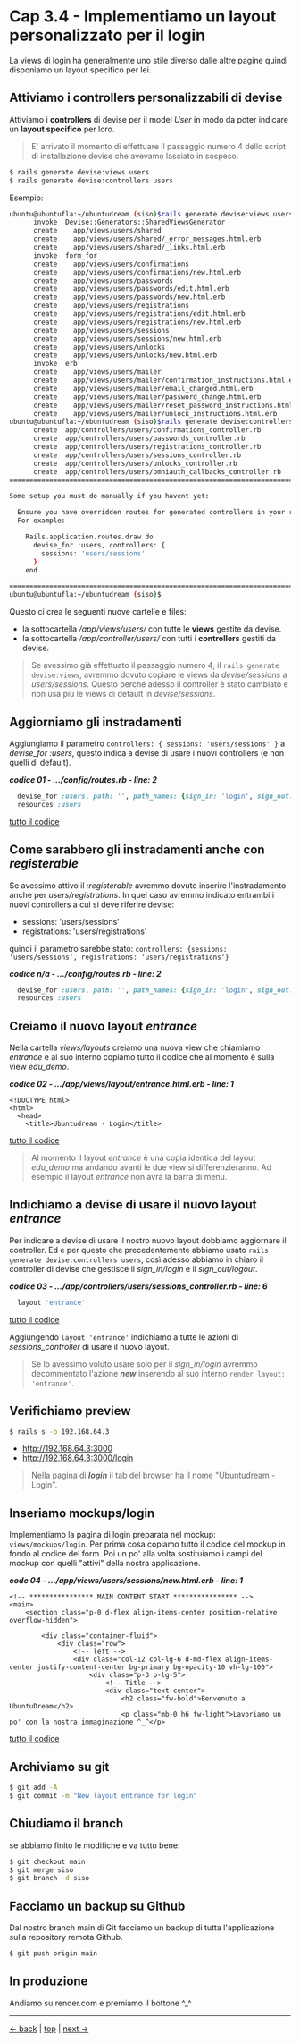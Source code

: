 # <a name="top"></a> Cap 3.4 - Implementiamo un layout personalizzato per il login

La views di login ha generalmente uno stile diverso dalle altre pagine quindi disponiamo un layout specifico per lei.



## Attiviamo i controllers personalizzabili di devise

Attiviamo i **controllers** di devise per il model *User* in modo da poter indicare un **layout specifico** per loro.

> E' arrivato il momento di effettuare il passaggio numero 4 dello script di installazione devise che avevamo lasciato in sospeso.

```bash
$ rails generate devise:views users
$ rails generate devise:controllers users
```

Esempio:

```bash
ubuntu@ubuntufla:~/ubuntudream (siso)$rails generate devise:views users
      invoke  Devise::Generators::SharedViewsGenerator
      create    app/views/users/shared
      create    app/views/users/shared/_error_messages.html.erb
      create    app/views/users/shared/_links.html.erb
      invoke  form_for
      create    app/views/users/confirmations
      create    app/views/users/confirmations/new.html.erb
      create    app/views/users/passwords
      create    app/views/users/passwords/edit.html.erb
      create    app/views/users/passwords/new.html.erb
      create    app/views/users/registrations
      create    app/views/users/registrations/edit.html.erb
      create    app/views/users/registrations/new.html.erb
      create    app/views/users/sessions
      create    app/views/users/sessions/new.html.erb
      create    app/views/users/unlocks
      create    app/views/users/unlocks/new.html.erb
      invoke  erb
      create    app/views/users/mailer
      create    app/views/users/mailer/confirmation_instructions.html.erb
      create    app/views/users/mailer/email_changed.html.erb
      create    app/views/users/mailer/password_change.html.erb
      create    app/views/users/mailer/reset_password_instructions.html.erb
      create    app/views/users/mailer/unlock_instructions.html.erb
ubuntu@ubuntufla:~/ubuntudream (siso)$rails generate devise:controllers users
      create  app/controllers/users/confirmations_controller.rb
      create  app/controllers/users/passwords_controller.rb
      create  app/controllers/users/registrations_controller.rb
      create  app/controllers/users/sessions_controller.rb
      create  app/controllers/users/unlocks_controller.rb
      create  app/controllers/users/omniauth_callbacks_controller.rb
===============================================================================

Some setup you must do manually if you havent yet:

  Ensure you have overridden routes for generated controllers in your routes.rb.
  For example:

    Rails.application.routes.draw do
      devise_for :users, controllers: {
        sessions: 'users/sessions'
      }
    end

===============================================================================
ubuntu@ubuntufla:~/ubuntudream (siso)$
```

Questo ci crea le seguenti nuove cartelle e files:

- la sottocartella */app/views/users/* con tutte le **views** gestite da devise. 
- la sottocartella */app/controller/users/* con tutti i **controllers** gestiti da devise.

> Se avessimo già effettuato il passaggio numero 4, il `rails generate devise:views`, avremmo dovuto copiare le views da *devise/sessions* a *users/sessions*. 
> Questo perché adesso il controller è stato cambiato e non usa più le views di default in *devise/sessions*.



## Aggiorniamo gli instradamenti

Aggiungiamo il parametro `controllers: { sessions: 'users/sessions' }` a *devise_for :users*, questo indica a devise di usare i nuovi controllers (e non quelli di default).


***codice 01 - .../config/routes.rb - line: 2***

```ruby
  devise_for :users, path: '', path_names: {sign_in: 'login', sign_out: 'logout'}, controllers: {sessions: 'users/sessions'}
  resources :users
```

[tutto il codice](https://github.com/flaviobordonidev/leanpubabrandnewcms/blob/master/ubuntudream/03-user-authentication/04_01-config-routes.rb)



## Come sarabbero gli instradamenti anche con *registerable*

Se avessimo attivo il *:registerable* avremmo dovuto inserire l'instradamento anche per *users/registrations*. 
In quel caso avremmo indicato entrambi i nuovi controllers a cui si deve riferire devise:

- sessions: 'users/sessions'
- registrations: 'users/registrations'

quindi il parametro sarebbe stato: `controllers: {sessions: 'users/sessions', registrations: 'users/registrations'}`

***codice n/a - .../config/routes.rb - line: 2***

```ruby
  devise_for :users, path: '', path_names: {sign_in: 'login', sign_out: 'logout'}, controllers: {sessions: 'users/sessions', registrations: 'users/registrations'}
  resources :users
```



## Creiamo il nuovo layout *entrance*

Nella cartella *views/layouts* creiamo una nuova view che chiamiamo *entrance* e al suo interno copiamo tutto il codice che al momento è sulla view *edu_demo*.

***codice 02 - .../app/views/layout/entrance.html.erb - line: 1***

```html+erb
<!DOCTYPE html>
<html>
  <head>
    <title>Ubuntudream - Login</title>
```

[tutto il codice](https://github.com/flaviobordonidev/leanpubabrandnewcms/blob/master/ubuntudream/03-user-authentication/04_02-views-layout-entrance.html.erb)

> Al momento il layout *entrance* è una copia identica del layout *edu_demo* ma andando avanti le due view si differenzieranno. Ad esempio il layout *entrance* non avrà la barra di menu.



## Indichiamo a devise di usare il nuovo layout *entrance*

Per indicare a devise di usare il nostro nuovo layout dobbiamo aggiornare il controller. 
Ed è per questo che precedentemente abbiamo usato `rails generate devise:controllers users`, così adesso abbiamo in chiaro il controller di devise che gestisce il *sign_in/login* e il *sign_out/logout*.

***codice 03 - .../app/controllers/users/sessions_controller.rb - line: 6***

```ruby
  layout 'entrance'
```

[tutto il codice](https://github.com/flaviobordonidev/leanpubabrandnewcms/blob/master/ubuntudream/03-user-authentication/04_03-controllers-users-sessions_controller.rb)

Aggiungendo `layout 'entrance'` indichiamo a tutte le azioni di *sessions_controller* di usare il nuovo layout. 

> Se lo avessimo voluto usare solo per il *sign_in/login* avremmo decommentato l'azione ***new*** inserendo al suo interno `render layout: 'entrance'`.



## Verifichiamo preview

```bash
$ rails s -b 192.168.64.3
```

- http://192.168.64.3:3000
- http://192.168.64.3:3000/login

> Nella pagina di ***login*** il tab del browser ha il nome "Ubuntudream - Login".



## Inseriamo mockups/login

Implementiamo la pagina di login preparata nel mockup: `views/mockups/login`.
Per prima cosa copiamo tutto il codice del mockup in fondo al codice del form. Poi un po' alla volta sostituiamo i campi del mockup con quelli "attivi" della nostra applicazione.

***code 04 - .../app/views/users/sessions/new.html.erb - line: 1***

```html+erb
<!-- **************** MAIN CONTENT START **************** -->
<main>
	<section class="p-0 d-flex align-items-center position-relative overflow-hidden">
	
		<div class="container-fluid">
			<div class="row">
				<!-- left -->
				<div class="col-12 col-lg-6 d-md-flex align-items-center justify-content-center bg-primary bg-opacity-10 vh-lg-100">
					<div class="p-3 p-lg-5">
						<!-- Title -->
						<div class="text-center">
							<h2 class="fw-bold">Benvenuto a UbuntuDream</h2>
							<p class="mb-0 h6 fw-light">Lavoriamo un po' con la nostra immaginazione ^_^</p>
```

[tutto il codice](https://github.com/flaviobordonidev/leanpubabrandnewcms/blob/master/ubuntudream/03-user-authentication/04_04-views-users-session-new.html.erb)



## Archiviamo su git

```bash
$ git add -A
$ git commit -m "New layout entrance for login"
```




## Chiudiamo il branch

se abbiamo finito le modifiche e va tutto bene:

```bash
$ git checkout main
$ git merge siso
$ git branch -d siso
```



## Facciamo un backup su Github

Dal nostro branch main di Git facciamo un backup di tutta l'applicazione sulla repository remota Github.

```bash
$ git push origin main
```


## In produzione

Andiamo su render.com e premiamo il bottone ^_^



---

[<- back](https://github.com/flaviobordonidev/leanpubabrandnewcms/blob/master/01-base/07-authentication/04_00-devise-login_logout-it.md)
 | [top](#top) |
[next ->](https://github.com/flaviobordonidev/leanpubabrandnewcms/blob/master/01-base/08-authentication_i18n/01_00-devise_i18n-it.md)
